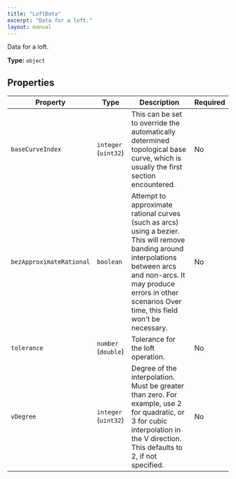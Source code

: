 ```yaml
---
title: "LoftData"
excerpt: "Data for a loft."
layout: manual
---
```


Data for a loft.


**Type:** `object`




## Properties

| Property | Type | Description | Required |
|----------|------|-------------|----------|
| `baseCurveIndex` |`integer` (`uint32`)| This can be set to override the automatically determined topological base curve, which is usually the first section encountered. | No |
| `bezApproximateRational` |`boolean`| Attempt to approximate rational curves (such as arcs) using a bezier. This will remove banding around interpolations between arcs and non-arcs.  It may produce errors in other scenarios Over time, this field won&#x27;t be necessary. | No |
| `tolerance` |`number` (`double`)| Tolerance for the loft operation. | No |
| `vDegree` |`integer` (`uint32`)| Degree of the interpolation. Must be greater than zero. For example, use 2 for quadratic, or 3 for cubic interpolation in the V direction. This defaults to 2, if not specified. | No |


